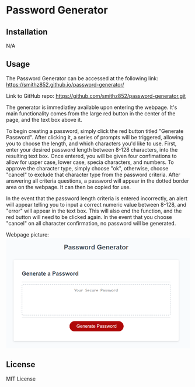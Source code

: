 # Password Generator

## Installation

N/A

## Usage

The Password Generator can be accessed at the following link: https://smithz852.github.io/password-generator/

Link to GitHub repo: https://github.com/smithz852/password-generator.git

The generator is immediatley available upon entering the webpage. It's main functionality comes from the large red button in the center of the page, and the text box above it. 

To begin creating a password, simply click the red button titled "Generate Password". After clicking it, a series of prompts will be triggered, allowing you to choose the length, and which characters you'd like to use. First, enter your desired password length between 8-128 characters, into the resulting text box. Once entered, you will be given four confimations to allow for upper case, lower case, specia characters, and numbers. To approve the character type, simply choose "ok", otherwise, choose "cancel" to exclude that character type from the password criteria. After answering all criteria questions, a password will appear in the dotted border area on the webpage. It can then be copied for use.

In the event that the password length criteria is entered incorrectly, an alert will appear telling you to input a correct numeric value between 8-128, and "error" will appear in the text box. This will also end the function, and the red button will need to be clicked again. In the event that you choose "cancel" on all character confirmation, no password will be generated.

Webpage picture:
![Picture of password generator webpage](./Assets/Media/Password-Generator-Screenshot.png)

## License

MIT License

